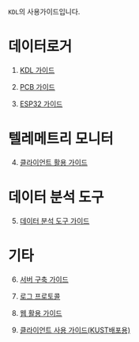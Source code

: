 `KDL`의 사용가이드입니다.

# 데이터로거
1. [KDL 가이드](https://github.com/commanderk9826/KDL-distribution/wiki/KDL-가이드)

2. [PCB 가이드](https://github.com/commanderk9826/KDL-distribution/wiki/PCB-가이드)

3. [ESP32 가이드](https://github.com/commanderk9826/KDL-distribution/wiki/ESP32-가이드)


# 텔레메트리 모니터
4. [클라이언트 활용 가이드](https://github.com/commanderk9826/KDL-distribution/wiki/클라이언트-활용-가이드)


# 데이터 분석 도구

5. [데이터 분석 도구 가이드](https://github.com/commanderk9826/KDL-distribution/wiki/데이터-분석-도구-가이드)


# 기타

6. [서버 구축 가이드](https://github.com/commanderk9826/KDL-distribution/wiki/서버-구축-가이드)

7. [로그 프로토콜](https://github.com/commanderk9826/KDL-distribution/wiki/로그-프로토콜)

8. [웹 활용 가이드](https://github.com/commanderk9826/KDL-distribution/wiki/웹-활용-가이드)

9. [클라이언트 사용 가이드(KUST배포용)](https://github.com/commanderk9826/KDL-distribution/wiki/클라이언트-사용-가이드(KUST배포용))
